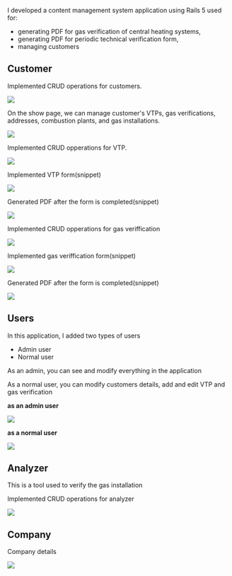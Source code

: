 I developed a content management system application using Rails 5 used for: 

* generating PDF for gas verification of central heating systems,
* generating PDF for periodic technical verification form,
* managing customers

## Customer

Implemented CRUD operations for customers.

![](images/Customer.png)

On the show page, we can manage customer's VTPs, gas verifications, addresses, combustion plants, and gas installations.

![](images/Customer-show.png)

Implemented CRUD opperations for VTP.

![](images/Customer-all-vtp.png)

Implemented VTP form(snippet)

![](images/Customer-create-vtp.png)

Generated PDF after the form is completed(snippet)

![](images/VTP-pdf.png)

Implemented CRUD opperations for gas veriffication  

![](images/Customer-gas-v-show.png)

Implemented gas veriffication form(snippet)

![](images/Customer-gas-verification.png)

Generated PDF after the form is completed(snippet)

![](images/pdf-gas-v.png)

## Users

In this application, I added two types of users
  * Admin user
  * Normal user
  
As an admin, you can see and modify everything in the application

As a normal user, you can modify customers details, add and edit VTP and gas verification

**as an admin user**

![](images/user.png)

**as a normal user**

![](images/user-no.png)

## Analyzer

This is a tool used to verify the gas installation 

Implemented CRUD operations for analyzer

![](images/Analizer.png)

## Company

Company details 

![](images/Company.png)








